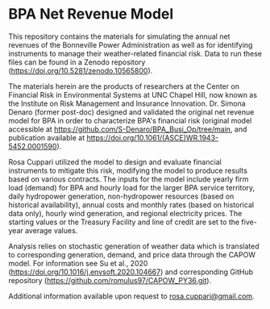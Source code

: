 # BPA Net Revenue Model
 
This repository contains the materials for simulating the annual net revenues of the Bonneville Power Administration as well as for identifying instruments to manage their weather-related financial risk. Data to run these files can be found in a Zenodo repository (https://doi.org/10.5281/zenodo.10565800).

The materials herein are the products of researchers at the Center on Financial Risk in Environmental Systems at UNC Chapel Hill, now known as the Institute on Risk Management and Insurance Innovation. Dr. Simona Denaro (former post-doc) designed and validated the original net revenue model for BPA in order to characterize BPA's financial risk (original model accessible at https://github.com/S-Denaro/BPA_Busi_Op/tree/main, and publication available at https://doi.org/10.1061/(ASCE)WR.1943-5452.0001590). 

Rosa Cuppari utilized the model to design and evaluate financial instruments to mitigate this risk, modifying the model to produce results based on various contracts. The inputs for the model include yearly firm load (demand) for BPA and hourly load for the larger BPA service territory, daily hydropower generation, non-hydropower resources (based on historical availability), annual costs and monthly rates (based on historical data only), hourly wind generation, and regional electricity prices. The starting values or the Treasury Facility and line of credit are set to the five-year average values. 

Analysis relies on stochastic generation of weather data which is translated to corresponding generation, demand, and price data through the CAPOW model. For information see Su et al., 2020 (https://doi.org/10.1016/j.envsoft.2020.104667) and corresponding GitHub repository (https://github.com/romulus97/CAPOW_PY36.git). 

Additional information available upon request to rosa.cuppari@gmail.com.

